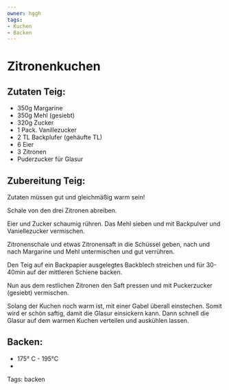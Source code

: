 ```yaml
---
owner: hggh
tags:
- Kuchen
- Backen
---
```

Zitronenkuchen
==============


Zutaten Teig:
-------------
 * 350g Margarine
 * 350g Mehl (gesiebt)
 * 320g Zucker
 * 1 Pack. Vanillezucker
 * 2 TL Backplufer (gehäufte TL)
 * 6 Eier
 * 3 Zitronen
 * Puderzucker für Glasur


Zubereitung Teig:
-------------

Zutaten müssen gut und gleichmäßig warm sein!

Schale von den drei Zitronen abreiben.

Eier und Zucker schaumig rühren. Das Mehl sieben und mit Backpulver und Vaniellezucker vermischen.

Zitronenschale und etwas Zitronensaft in die Schüssel geben, nach und nach Margarine und Mehl untermischen
und gut verrühren.

Den Teig auf ein Backpapier ausgelegtes Backblech streichen und für 30-40min auf der mittleren Schiene backen.

Nun aus dem restlichen Zitronen den Saft pressen und mit Puckerzucker (gesiebt) vermischen.

Solang der Kuchen noch warm ist, mit einer Gabel überall einstechen. Somit wird er schön saftig, damit die Glasur
einsickern kann. Dann schnell die Glasur auf dem warmen Kuchen verteilen und auskühlen lassen.


Backen:
-------------
 * 175° C - 195°C
 *

Tags: backen
